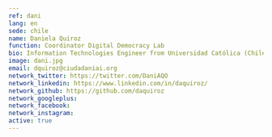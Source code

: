 ```yaml
---
ref: dani
lang: en
sede: chile
name: Daniela Quiroz
function: Coordinator Digital Democracy Lab
bio: Information Technologies Engineer from Universidad Católica (Chile). Developer of civic technology, feminist, vegan and mountaineer.
image: dani.jpg
email: dquiroz@ciudadaniai.org
network_twitter: https://twitter.com/DaniAQO
network_linkedin: https://www.linkedin.com/in/daquiroz/
network_github: https://github.com/daquiroz
network_googleplus:
network_facebook:
network_instagram:
active: true
---
```

